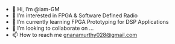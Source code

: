 - 👋 Hi, I’m @iam-GM
- 👀 I’m interested in FPGA & Software Defined Radio
- 🌱 I’m currently learning FPGA Prototyping for DSP Applications
- 💞️ I’m looking to collaborate on ...
- 📫 How to reach me gnanamurthy028@gmail.com

<!---
iam-GM/iam-GM is a ✨ special ✨ repository because its `README.md` (this file) appears on your GitHub profile.
You can click the Preview link to take a look at your changes.
--->
